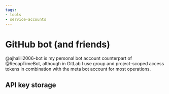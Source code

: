 ```yaml
---
tags:
- tools
- service-accounts
---
```


# GitHub bot (and friends)

@ajhalili2006-bot is my personal bot account counterpart of @RecapTimeBot,
although in GitLab I use group and project-scoped access tokens in combination
with the meta bot account for most operations.

## API key storage


